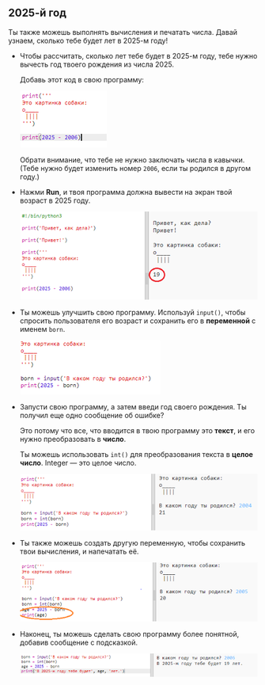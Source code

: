 ## 2025-й год

Ты также можешь выполнять вычисления и печатать числа. Давай узнаем, сколько тебе будет лет в 2025-м году!

+ Чтобы рассчитать, сколько лет тебе будет в 2025-м году, тебе нужно вычесть год твоего рождения из числа 2025.
    
    Добавь этот код в свою программу:
    
    ![снимок экрана](images/me-calc.png)
    
    Обрати внимание, что тебе не нужно заключать числа в кавычки. (Тебе нужно будет изменить номер `2006`, если ты родился в другом году.)

+ Нажми **Run**, и твоя программа должна вывести на экран твой возраст в 2025 году.
    
    ![снимок экрана](images/me-calc-run.png)

+ Ты можешь улучшить свою программу. Используй `input()`, чтобы спросить пользователя его возраст и сохранить его в **переменной** с именем `born`.
    
    ![снимок экрана](images/me-input.png)

+ Запусти свою программу, а затем введи год своего рождения. Ты получил еще одно сообщение об ошибке?
    
    Это потому что все, что вводится в твою программу это **текст**, и его нужно преобразовать в **число**.
    
    Ты можешь использовать `int()` для преобразования текста в **целое число**. Integer — это целое число.
    
    ![снимок экрана](images/me-input-test.png)

+ Ты также можешь создать другую переменную, чтобы сохранить твои вычисления, и напечатать её.
    
    ![снимок экрана](images/me-result-variable.png)

+ Наконец, ты можешь сделать свою программу более понятной, добавив сообщение с подсказкой.
    
    ![снимок экрана](images/me-message.png)
